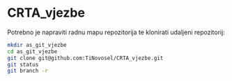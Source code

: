 # CRTA_vjezbe
Potrebno je napraviti radnu mapu repozitorija te klonirati udaljeni repozitorij:
```sh
mkdir as_git_vjezbe
cd as_git_vjezbe
git clone git@github.com:TiNovosel/CRTA_vjezbe.git
git status
git branch -r
```

